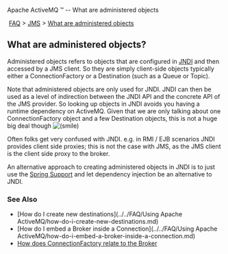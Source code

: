 Apache ActiveMQ ™ -- What are administered objects 

 [FAQ](/FAQ/index.md) > [JMS](../../FAQ/jms.md) > [What are administered objects](../../FAQ/JMS/what-are-administered-objects.md)


What are administered objects?
------------------------------

Administered objects refers to objects that are configured in [JNDI](Connectivity/Containers/jndi-Community/support.md) and then accessed by a JMS client. So they are simply client-side objects typically either a ConnectionFactory or a Destination (such as a Queue or Topic).

Note that administered objects are only used for JNDI. JNDI can then be used as a level of indirection between the JNDI API and the concrete API of the JMS provider. So looking up objects in JNDI avoids you having a runtime dependency on ActiveMQ. Given that we are only talking about one ConnectionFactory object and a few Destination objects, this is not a huge big deal though ![(smile)](https://cwiki.apache.org/confluence/s/en_GB/5997/6f42626d00e36f53fe51440403446ca61552e2a2.1/_/images/icons/emoticons/smile.png)

Often folks get very confused with JNDI. e.g. in RMI / EJB scenarios JNDI provides client side proxies; this is not the case with JMS, as the JMS client is the client side proxy to the broker.

An alternative approach to creating administered objects in JNDI is to just use the [Spring Support](Connectivity/Containers/spring-Community/support.md) and let dependency injection be an alternative to JNDI.

### See Also

*   [How do I create new destinations](../../FAQ/Using Apache ActiveMQ/how-do-i-create-new-destinations.md)
*   [How do I embed a Broker inside a Connection](../../FAQ/Using Apache ActiveMQ/how-do-i-embed-a-broker-inside-a-connection.md)
*   [How does ConnectionFactory relate to the Broker](../../FAQ/JMS/how-does-connectionfactory-relate-to-the-broker.md)

